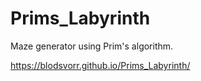 # Prims_Labyrinth

Maze generator using Prim's algorithm.

https://blodsvorr.github.io/Prims_Labyrinth/
